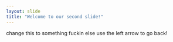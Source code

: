 ```yaml
---
layout: slide
title: "Welcome to our second slide!"
---
```

change this to something fuckin else
use the left arrow to go back!
